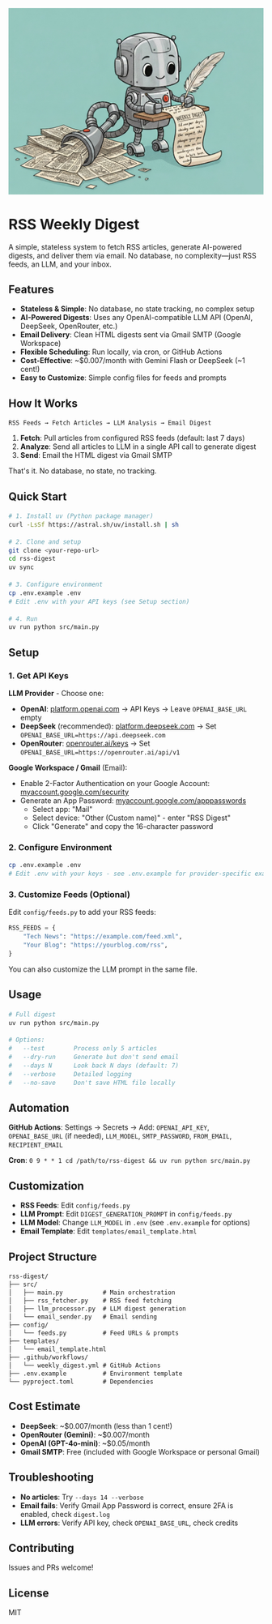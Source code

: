 ![](img/robot_writing.jpg)

# RSS Weekly Digest

A simple, stateless system to fetch RSS articles, generate AI-powered digests, and deliver them via email. No database, no complexity—just RSS feeds, an LLM, and your inbox.

## Features

- **Stateless & Simple**: No database, no state tracking, no complex setup
- **AI-Powered Digests**: Uses any OpenAI-compatible LLM API (OpenAI, DeepSeek, OpenRouter, etc.)
- **Email Delivery**: Clean HTML digests sent via Gmail SMTP (Google Workspace)
- **Flexible Scheduling**: Run locally, via cron, or GitHub Actions
- **Cost-Effective**: ~$0.007/month with Gemini Flash or DeepSeek (~1 cent!)
- **Easy to Customize**: Simple config files for feeds and prompts

## How It Works

```
RSS Feeds → Fetch Articles → LLM Analysis → Email Digest
```

1. **Fetch**: Pull articles from configured RSS feeds (default: last 7 days)
2. **Analyze**: Send all articles to LLM in a single API call to generate digest
3. **Send**: Email the HTML digest via Gmail SMTP

That's it. No database, no state, no tracking.

## Quick Start

```bash
# 1. Install uv (Python package manager)
curl -LsSf https://astral.sh/uv/install.sh | sh

# 2. Clone and setup
git clone <your-repo-url>
cd rss-digest
uv sync

# 3. Configure environment
cp .env.example .env
# Edit .env with your API keys (see Setup section)

# 4. Run
uv run python src/main.py
```

## Setup

### 1. Get API Keys

**LLM Provider** - Choose one:
- **OpenAI**: [platform.openai.com](https://platform.openai.com) → API Keys → Leave `OPENAI_BASE_URL` empty
- **DeepSeek** (recommended): [platform.deepseek.com](https://platform.deepseek.com) → Set `OPENAI_BASE_URL=https://api.deepseek.com`
- **OpenRouter**: [openrouter.ai/keys](https://openrouter.ai/keys) → Set `OPENAI_BASE_URL=https://openrouter.ai/api/v1`

**Google Workspace / Gmail** (Email):
- Enable 2-Factor Authentication on your Google Account: [myaccount.google.com/security](https://myaccount.google.com/security)
- Generate an App Password: [myaccount.google.com/apppasswords](https://myaccount.google.com/apppasswords)
  - Select app: "Mail"
  - Select device: "Other (Custom name)" - enter "RSS Digest"
  - Click "Generate" and copy the 16-character password

### 2. Configure Environment

```bash
cp .env.example .env
# Edit .env with your keys - see .env.example for provider-specific examples
```

### 3. Customize Feeds (Optional)

Edit `config/feeds.py` to add your RSS feeds:

```python
RSS_FEEDS = {
    "Tech News": "https://example.com/feed.xml",
    "Your Blog": "https://yourblog.com/rss",
}
```

You can also customize the LLM prompt in the same file.

## Usage

```bash
# Full digest
uv run python src/main.py

# Options:
#   --test        Process only 5 articles
#   --dry-run     Generate but don't send email
#   --days N      Look back N days (default: 7)
#   --verbose     Detailed logging
#   --no-save     Don't save HTML file locally
```

## Automation

**GitHub Actions**: Settings → Secrets → Add: `OPENAI_API_KEY`, `OPENAI_BASE_URL` (if needed), `LLM_MODEL`, `SMTP_PASSWORD`, `FROM_EMAIL`, `RECIPIENT_EMAIL`

**Cron**: `0 9 * * 1 cd /path/to/rss-digest && uv run python src/main.py`

## Customization

- **RSS Feeds**: Edit `config/feeds.py`
- **LLM Prompt**: Edit `DIGEST_GENERATION_PROMPT` in `config/feeds.py`
- **LLM Model**: Change `LLM_MODEL` in `.env` (see `.env.example` for options)
- **Email Template**: Edit `templates/email_template.html`

## Project Structure

```
rss-digest/
├── src/
│   ├── main.py           # Main orchestration
│   ├── rss_fetcher.py    # RSS feed fetching
│   ├── llm_processor.py  # LLM digest generation
│   └── email_sender.py   # Email sending
├── config/
│   └── feeds.py          # Feed URLs & prompts
├── templates/
│   └── email_template.html
├── .github/workflows/
│   └── weekly_digest.yml # GitHub Actions
├── .env.example          # Environment template
└── pyproject.toml        # Dependencies
```

## Cost Estimate

- **DeepSeek**: ~$0.007/month (less than 1 cent!)
- **OpenRouter (Gemini)**: ~$0.007/month
- **OpenAI (GPT-4o-mini)**: ~$0.05/month
- **Gmail SMTP**: Free (included with Google Workspace or personal Gmail)

## Troubleshooting

- **No articles**: Try `--days 14 --verbose`
- **Email fails**: Verify Gmail App Password is correct, ensure 2FA is enabled, check `digest.log`
- **LLM errors**: Verify API key, check `OPENAI_BASE_URL`, check credits

## Contributing

Issues and PRs welcome!

## License

MIT
